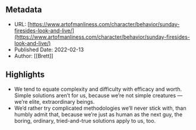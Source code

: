 ## Metadata
* URL: [https://www.artofmanliness.com/character/behavior/sunday-firesides-look-and-live/](https://www.artofmanliness.com/character/behavior/sunday-firesides-look-and-live/)
* Published Date: 2022-02-13
* Author: [[Brett]]

## Highlights
* We tend to equate complexity and difficulty with efficacy and worth. Simple solutions aren’t for us, because we’re not simple creatures — we’re elite, extraordinary beings.
* We’d rather try complicated methodologies we’ll never stick with, than humbly admit that, because we’re just as human as the next guy, the boring, ordinary, tried-and-true solutions apply to us, too.
